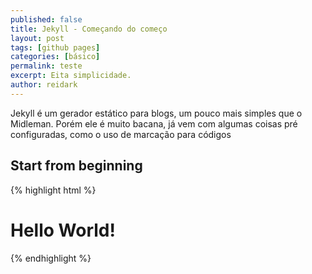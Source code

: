 ```yaml
---
published: false
title: Jekyll - Começando do começo
layout: post
tags: [github pages]
categories: [básico]
permalink: teste
excerpt: Eita simplicidade.
author: reidark
---
```

Jekyll é um gerador estático para blogs, um pouco mais simples que o Midleman. Porém ele é muito bacana, já vem com algumas coisas pré configuradas, como o uso de marcação
para códigos

## Start from beginning

{% highlight html %}

<!doctype html>
<html>
  <head>
    <meta charset="utf-8">
    <title>Jekyll - A little start</title>
  </head>
  <body>
    <h1>Hello World!</h1>  
  </body>
</html>

{% endhighlight %}
